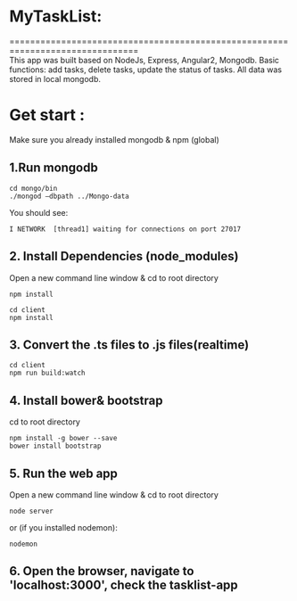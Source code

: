 # MyTaskList:
===============================================================================<br>
This app was built based on NodeJs, Express, Angular2, Mongodb.
Basic functions: add tasks, delete tasks, update the status of tasks.
All data was stored in local mongodb.

# Get start :
Make sure you already installed mongodb & npm (global)

## 1.Run mongodb
```
cd mongo/bin
./mongod —dbpath ../Mongo-data
```
You should see:
```
I NETWORK  [thread1] waiting for connections on port 27017
```

## 2. Install Dependencies (node_modules)
Open a new command line window  & 
cd to root directory
```
npm install
```
```
cd client
npm install
```
## 3. Convert the .ts files to .js files(realtime)
```
cd client
npm run build:watch
```
## 4. Install bower& bootstrap
cd to root directory
```
npm install -g bower --save
bower install bootstrap 
```

## 5. Run the web app
Open a new command line window  & cd to root directory
```
node server
```
or (if you installed nodemon):
```
nodemon
```

## 6. Open the browser, navigate to 'localhost:3000', check the tasklist-app
